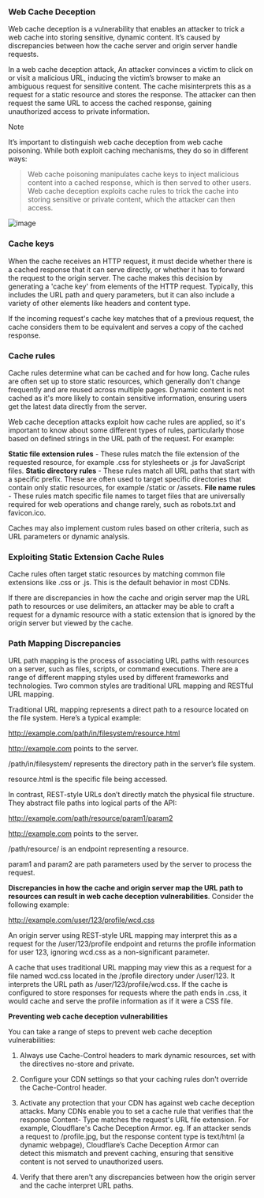 ### Web Cache Deception

Web cache deception is a vulnerability that enables an attacker to trick a web cache into storing sensitive, dynamic content. It’s caused by discrepancies
between how the cache server and origin server handle requests.

In a web cache deception attack, An attacker convinces a victim to click on or visit a malicious URL, inducing the victim’s browser to make an ambiguous request for 
sensitive content. The cache misinterprets this as a request for a static resource and stores the response. The attacker can then request the same URL to access
the cached response, gaining unauthorized access to private information.

Note

It’s important to distinguish web cache deception from web cache poisoning. While both exploit caching mechanisms, they do so in different ways:

 > Web cache poisoning manipulates cache keys to inject malicious content into a cached response, which is then served to other users.
 > Web cache deception exploits cache rules to trick the cache into storing sensitive or private content, which the attacker can then access.

![image](https://github.com/user-attachments/assets/63ac5d8b-5fa2-46bf-bbc2-882a9ddb9974)

### Cache keys
When the cache receives an HTTP request, it must decide whether there is a cached response that it can serve directly, or whether it has to forward the request to
the origin server. The cache makes this decision by generating a 'cache key' from elements of the HTTP request. Typically, this includes the URL path and query
parameters, but it can also include a variety of other elements like headers and content type.

If the incoming request's cache key matches that of a previous request, the cache considers them to be equivalent and serves a copy of the cached response.

### Cache rules
Cache rules determine what can be cached and for how long. Cache rules are often set up to store static resources, which generally don't change frequently and 
are reused across multiple pages. Dynamic content is not cached as it's more likely to contain sensitive information, ensuring users get the latest data directly
from the server.

Web cache deception attacks exploit how cache rules are applied, so it's important to know about some different types of rules, particularly those based on
defined strings in the URL path of the request. For example:

**Static file extension rules** - These rules match the file extension of the requested resource, for example .css for stylesheets or .js for JavaScript files.
**Static directory rules** - These rules match all URL paths that start with a specific prefix. These are often used to target specific directories that contain
only static resources, for example /static or /assets.
**File name rules** - These rules match specific file names to target files that are universally required for web operations and change rarely, such as robots.txt 
and favicon.ico.

Caches may also implement custom rules based on other criteria, such as URL parameters or dynamic analysis.


### Exploiting Static Extension Cache Rules

Cache rules often target static resources by matching common file extensions like .css or .js. This is the default behavior in most CDNs.

If there are discrepancies in how the cache and origin server map the URL path to resources or use delimiters, an attacker may be able to craft a request for
a dynamic resource with a static extension that is ignored by the origin server but viewed by the cache.

### Path Mapping Discrepancies

URL path mapping is the process of associating URL paths with resources on a server, such as files, scripts, or command executions. There are a range of different
mapping styles used by different frameworks and technologies. Two common styles are traditional URL mapping and RESTful URL mapping.

Traditional URL mapping represents a direct path to a resource located on the file system. Here’s a typical example:

http://example.com/path/in/filesystem/resource.html

http://example.com points to the server.

/path/in/filesystem/ represents the directory path in the server’s file system.

resource.html is the specific file being accessed.

In contrast, REST-style URLs don’t directly match the physical file structure. They abstract file paths into logical parts of the API:

http://example.com/path/resource/param1/param2

http://example.com points to the server.

/path/resource/ is an endpoint representing a resource.

param1 and param2 are path parameters used by the server to process the request.

**Discrepancies in how the cache and origin server map the URL path to resources can result in web cache deception vulnerabilities**. 
Consider the following example:

http://example.com/user/123/profile/wcd.css


An origin server using REST-style URL mapping may interpret this as a request for the /user/123/profile endpoint and returns the profile information for user
123, ignoring wcd.css as a non-significant parameter.

A cache that uses traditional URL mapping may view this as a request for a file named wcd.css located in the /profile directory under /user/123. It interprets
the URL path as /user/123/profile/wcd.css. If the cache is configured to store responses for requests where the path ends in .css, it would cache and serve the
profile information as if it were a CSS file.


**Preventing web cache deception vulnerabilities**

You can take a range of steps to prevent web cache deception vulnerabilities:

1. Always use Cache-Control headers to mark dynamic resources, set with the directives no-store and private.
2. Configure your CDN settings so that your caching rules don't override the Cache-Control header.
3. Activate any protection that your CDN has against web cache deception attacks. Many CDNs enable you to set a cache rule that verifies that the response Content-  Type matches the request's URL file extension. For example, Cloudflare's Cache Deception Armor.
  eg. If an attacker sends a request to /profile.jpg, but the response content type is text/html (a dynamic webpage), Cloudflare’s Cache Deception Armor can  
       detect this mismatch and prevent caching, ensuring that sensitive content is not served to unauthorized users.
   
5. Verify that there aren't any discrepancies between how the origin server and the cache interpret URL paths.
   
